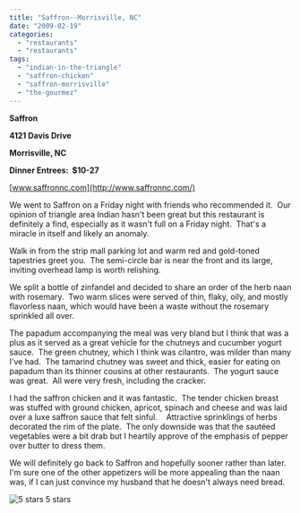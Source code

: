 ```yaml
---
title: "Saffron--Morrisville, NC"
date: "2009-02-19"
categories:
  - "restaurants"
  - "restaurants"
tags:
  - "indian-in-the-triangle"
  - "saffron-chicken"
  - "saffron-morrisville"
  - "the-gourmez"
---
```


**Saffron**

**4121 Davis Drive**

**Morrisville, NC**

**Dinner Entrees:  $10-27**

[www.saffronnc.com](http://www.saffronnc.com/)

We went to Saffron on a Friday night with friends who recommended it.  Our opinion of triangle area Indian hasn't been great but this restaurant is definitely a find, especially as it wasn't full on a Friday night.  That's a miracle in itself and likely an anomaly.

Walk in from the strip mall parking lot and warm red and gold-toned tapestries greet you.  The semi-circle bar is near the front and its large, inviting overhead lamp is worth relishing.

We split a bottle of zinfandel and decided to share an order of the herb naan with rosemary.  Two warm slices were served of thin, flaky, oily, and mostly flavorless naan, which would have been a waste without the rosemary sprinkled all over.

The papadum accompanying the meal was very bland but I think that was a plus as it served as a great vehicle for the chutneys and cucumber yogurt sauce.  The green chutney, which I think was cilantro, was milder than many I've had.  The tamarind chutney was sweet and thick, easier for eating on papadum than its thinner cousins at other restaurants.  The yogurt sauce was great.  All were very fresh, including the cracker.

I had the saffron chicken and it was fantastic.  The tender chicken breast was stuffed with ground chicken, apricot, spinach and cheese and was laid over a luxe saffron sauce that felt sinful.    Attractive sprinklings of herbs decorated the rim of the plate.  The only downside was that the sautéed vegetables were a bit drab but I heartily approve of the emphasis of pepper over butter to dress them.

We will definitely go back to Saffron and hopefully sooner rather than later.  I'm sure one of the other appetizers will be more appealing than the naan was, if I can just convince my husband that he doesn't always need bread.




<div class="caption">

![5 stars](http://s3.amazonaws.com/thegourmez-wpmedia/2009/02/rating_truffle1.gif "rating_truffle1") 5 stars</div>


